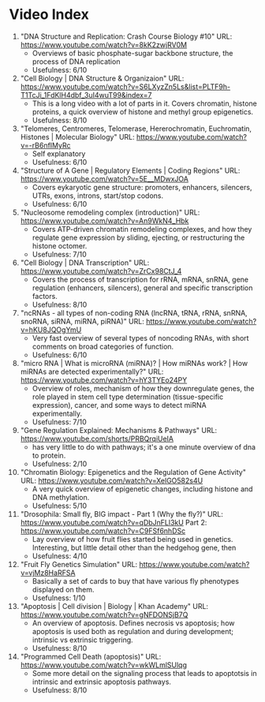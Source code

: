 # Video Index

1. "DNA Structure and Replication: Crash Course Biology #10" URL: https://www.youtube.com/watch?v=8kK2zwjRV0M
   * Overviews of basic phosphate-sugar backbone structure, the process of DNA replication
   * Usefulness: 6/10
1. "Cell Biology | DNA Structure & Organizaion" URL: https://www.youtube.com/watch?v=S6LXyzZn5Ls&list=PLTF9h-T1TcJi_1FdKlH4dbf_3uI4wuT99&index=7
   * This is a long video with a lot of parts in it. Covers chromatin, histone proteins, a quick overview of histone and methyl group epigenetics.
   * Usefulness: 8/10
1. "Telomeres, Centromeres, Telomerase, Hererochromatin, Euchromatin, Histones | Molecular Biology" URL: https://www.youtube.com/watch?v=-rB6nfIMyRc
   * Self explanatory
   * Usefulness: 6/10
1. "Structure of A Gene | Regulatory Elements | Coding Regions" URL: https://www.youtube.com/watch?v=5E__MDwxJOA
   * Covers eykaryotic gene structure: promoters, enhancers, silencers, UTRs, exons, introns, start/stop codons.
   * Usefulness: 6/10
1. "Nucleosome remodeling complex (introduction)" URL: https://www.youtube.com/watch?v=An9WkN4_Hbk
   * Covers ATP-driven chromatin remodeling complexes, and how they regulate gene expression by sliding, ejecting, or restructuring the histone octomer.
   * Usefulness: 7/10
1. "Cell Biology | DNA Transcription" URL: https://www.youtube.com/watch?v=ZrCx98CtJ_4
   * Covers the process of transcription for rRNA, mRNA, snRNA, gene regulation (enhancers, silencers), general and specific transcription factors.
   * Usefulness: 8/10
1. "ncRNAs - all types of non-coding RNA (lncRNA, tRNA, rRNA, snRNA, snoRNA, siRNA, miRNA, piRNA)" URL: https://www.youtube.com/watch?v=hKU8JQOgYmU
   * Very fast overview of several types of noncoding RNAs, with short comments on broad categories of function.
   * Usefulness: 6/10
1. "micro RNA | What is microRNA (miRNA)? | How miRNAs work? | How miRNAs are detected experimentally?" URL: https://www.youtube.com/watch?v=hY3TYEo24PY
   * Overview of roles, mechanism of how they downregulate genes, the role played in stem cell type determination (tissue-specific expression), cancer, and some ways to detect miRNA experimentally.
   * Usefulness: 7/10
1. "Gene Regulation Explained: Mechanisms & Pathways" URL: https://www.youtube.com/shorts/PRBQrqiUeIA
   * has very little to do with pathways; it's a one minute overview of dna to protein.
   * Usefulness: 2/10
1. "Chromatin Biology: Epigenetics and the Regulation of Gene Activity" URL: https://www.youtube.com/watch?v=XelGO582s4U
   * A very quick overview of epigenetic changes, including histone and DNA methylation.
   * Usefulness: 5/10
1. "Drosophila: Small fly, BIG impact - Part 1 (Why the fly?)" URL: https://www.youtube.com/watch?v=qDbJnFLl3kU Part 2: https://www.youtube.com/watch?v=C9FSf6nhDSc
   * Lay overview of how fruit flies started being used in genetics. Interesting, but little detail other than the hedgehog gene, then 
   * Usefulness: 4/10
1. "Fruit Fly Genetics Simulation" URL: https://www.youtube.com/watch?v=vjMz8HaRFSA
   * Basically a set of cards to buy that have various fly phenotypes displayed on them.
   * Usefulness: 1/10
1. "Apoptosis | Cell division | Biology | Khan Academy" URL: https://www.youtube.com/watch?v=gNFDONSjB7Q
   * An overview of apoptosis. Defines necrosis vs apoptosis; how apoptosis is used both as regulation and during development; intrinsic vs extrinsic triggering.
   * Usefulness: 8/10
1. "Programmed Cell Death (apoptosis)" URL: https://www.youtube.com/watch?v=wkWLmlSUlqg
   * Some more detail on the signaling process that leads to apoptotsis in intrinsic and extrinsic apoptosis pathways.
   * Usefulness: 8/10


